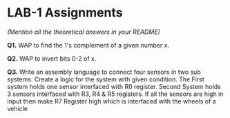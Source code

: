 # LAB-1 Assignments

*(Mention all the theoretical answers in your README)*

**Q1.** WAP to find the 1's complement of a given number x.

**Q2.** WAP to invert bits 0-2 of x.

**Q3.** Write an assembly language to connect four sensors in two sub systems. Create a logic for the system with given condition.
        The First system holds one sensor interfaced with R0 register.
        Second System holds 3 sensors interfaced with R3, R4 & R5 registers.
        If all the sensors are high in input then make R7 Register high which is interfaced with the wheels of a vehicle


